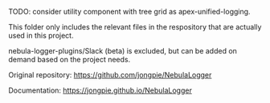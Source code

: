 TODO: consider utility component with tree grid as apex-unified-logging.

This folder only includes the relevant files in the respository that are actually used in this project.

nebula-logger-plugins/Slack (beta) is excluded, but can be added on demand based on the project needs.

Original repository: https://github.com/jongpie/NebulaLogger

Documentation: https://jongpie.github.io/NebulaLogger
